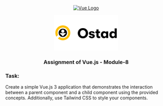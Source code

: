 <p align="center"><a href="https://vuejs.org/" target="_blank"><img src="https://upload.wikimedia.org/wikipedia/commons/thumb/9/95/Vue.js_Logo_2.svg/1200px-Vue.js_Logo_2.svg.png" width="200" alt="Vue Logo"></a></p>
<p align="center"><a href="https://ostad.app/" target="_blank"><img src="https://github.com/alamin-php/ostad-assingment/blob/master/module-14/public/assets/ostad-app-logo-vector.png?raw=true" width="200" alt="Ostad Logo"></a></p>
<h3 align="center">Assignment of Vue.js - Module-8</h3>

### Task:
Create a simple Vue.js 3 application that demonstrates the interaction between a parent component and a child component using the provided concepts. Additionally, use Tailwind CSS to style your components.